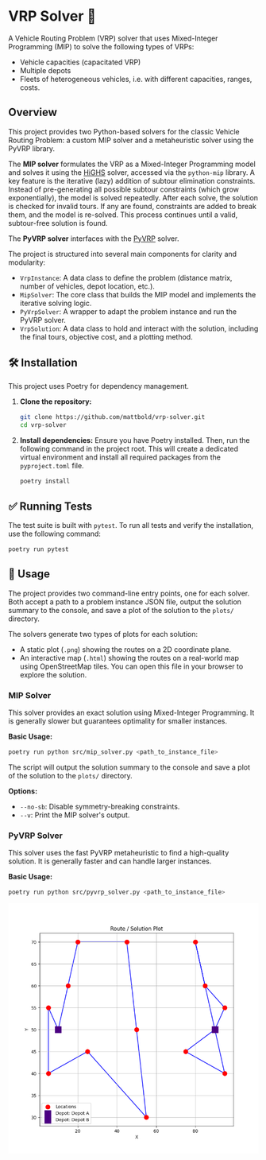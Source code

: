 # VRP Solver 🚚

A Vehicle Routing Problem (VRP) solver that uses Mixed-Integer Programming (MIP) to solve the following types of VRPs:

- Vehicle capacities (capacitated VRP)
- Multiple depots
- Fleets of heterogeneous vehicles, i.e. with different capacities, ranges, costs.

## Overview

This project provides two Python-based solvers for the classic Vehicle Routing Problem: a custom MIP solver and a metaheuristic solver using the PyVRP library.

The **MIP solver** formulates the VRP as a Mixed-Integer Programming model and solves it using the [HiGHS](https://highs.dev/) solver, accessed via the `python-mip` library. A key feature is the iterative (lazy) addition of subtour elimination constraints. Instead of pre-generating all possible subtour constraints (which grow exponentially), the model is solved repeatedly. After each solve, the solution is checked for invalid tours. If any are found, constraints are added to break them, and the model is re-solved. This process continues until a valid, subtour-free solution is found.

The **PyVRP solver** interfaces with the [PyVRP](https://github.com/PyVRP/PyVRP) solver.

The project is structured into several main components for clarity and modularity:

-  `VrpInstance`: A data class to define the problem (distance matrix, number of vehicles, depot location, etc.).
-  `MipSolver`: The core class that builds the MIP model and implements the iterative solving logic.
-  `PyVrpSolver`: A wrapper to adapt the problem instance and run the PyVRP solver.
-  `VrpSolution`: A data class to hold and interact with the solution, including the final tours, objective cost, and a plotting method.

## 🛠️ Installation

This project uses Poetry for dependency management.

1.  **Clone the repository:**
    ```bash
    git clone https://github.com/mattbold/vrp-solver.git
    cd vrp-solver
    ```

2.  **Install dependencies:**
    Ensure you have Poetry installed. Then, run the following command in the project root. This will create a dedicated virtual environment and install all required packages from the `pyproject.toml` file.
    ```bash
    poetry install
    ```

## ✅ Running Tests

The test suite is built with `pytest`. To run all tests and verify the installation, use the following command:

```bash
poetry run pytest
```

## 🚀 Usage

The project provides two command-line entry points, one for each solver. Both accept a path to a problem instance JSON file, output the solution summary to the console, and save a plot of the solution to the `plots/` directory.

The solvers generate two types of plots for each solution:
- A static plot (`.png`) showing the routes on a 2D coordinate plane.
- An interactive map (`.html`) showing the routes on a real-world map using OpenStreetMap tiles. You can open this file in your browser to explore the solution.

### MIP Solver

This solver provides an exact solution using Mixed-Integer Programming. It is generally slower but guarantees optimality for smaller instances.

**Basic Usage:**
```bash
poetry run python src/mip_solver.py <path_to_instance_file>
```

The script will output the solution summary to the console and save a plot of the solution to the `plots/` directory.

**Options:**
- `--no-sb`: Disable symmetry-breaking constraints.
- `--v`: Print the MIP solver's output.

### PyVRP Solver

This solver uses the fast PyVRP metaheuristic to find a high-quality solution. It is generally faster and can handle larger instances.

**Basic Usage:**
```bash
poetry run python src/pyvrp_solver.py <path_to_instance_file>
```

![Example solution](assets/solution_example.png)
